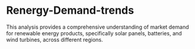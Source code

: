 # Renergy-Demand-trends
This analysis provides a comprehensive understanding of market demand for renewable energy products, specifically solar panels, batteries, and wind turbines, across different regions.
